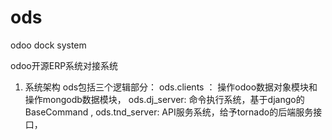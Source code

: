 # ods
odoo dock system

odoo开源ERP系统对接系统

1. 系统架构
ods包括三个逻辑部分：
    ods.clients ： 操作odoo数据对象模块和操作mongodb数据模块，
    ods.dj_server: 命令执行系统，基于django的BaseCommand ,
    ods.tnd_server: API服务系统，给予tornado的后端服务接口，
